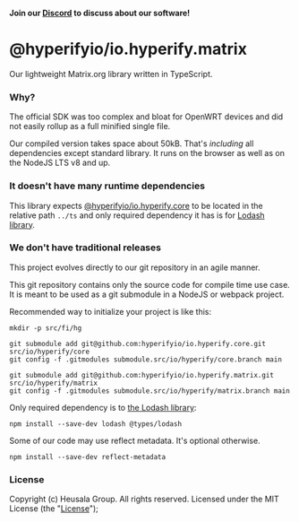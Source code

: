 **Join our [Discord](https://discord.gg/UBTrHxA78f) to discuss about our software!**

# @hyperifyio/io.hyperify.matrix

Our lightweight Matrix.org library written in TypeScript.

### Why?

The official SDK was too complex and bloat for OpenWRT devices and did not easily rollup as a full 
minified single file. 

Our compiled version takes space about 50kB. That's *including* all dependencies except standard 
library. It runs on the browser as well as on the NodeJS LTS v8 and up.

### It doesn't have many runtime dependencies

This library expects [@hyperifyio/io.hyperify.core](https://github.com/hyperifyio/io.hyperify.core) to be located 
in the relative path `../ts` and only required dependency it has is for [Lodash 
library](https://lodash.com/).

### We don't have traditional releases

This project evolves directly to our git repository in an agile manner.

This git repository contains only the source code for compile time use case. It is meant to be used 
as a git submodule in a NodeJS or webpack project.

Recommended way to initialize your project is like this:

```
mkdir -p src/fi/hg

git submodule add git@github.com:hyperifyio/io.hyperify.core.git src/io/hyperify/core
git config -f .gitmodules submodule.src/io/hyperify/core.branch main

git submodule add git@github.com:hyperifyio/io.hyperify.matrix.git src/io/hyperify/matrix
git config -f .gitmodules submodule.src/io/hyperify/matrix.branch main
```

Only required dependency is to [the Lodash library](https://lodash.com/):

```
npm install --save-dev lodash @types/lodash
```

Some of our code may use reflect metadata. It's optional otherwise.

```
npm install --save-dev reflect-metadata
```

### License

Copyright (c) Heusala Group. All rights reserved. Licensed under the MIT License (the "[License](./LICENSE)");
